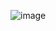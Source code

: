 ![image](https://github.com/buselitok/Formlarla-al-mak/assets/83907874/4e9f1f22-17ec-472f-8d1b-76d9ec8f3636)
